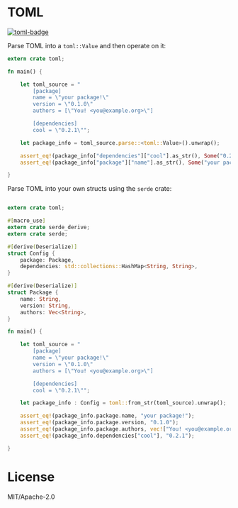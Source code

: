 
# TOML

[![toml-badge]][toml]

Parse TOML into a `toml::Value` and then operate on it:

```rust
extern crate toml;

fn main() {

    let toml_source = "
        [package]
        name = \"your package!\"
        version = \"0.1.0\"
        authors = [\"You! <you@example.org>\"]

        [dependencies]
        cool = \"0.2.1\"";

    let package_info = toml_source.parse::<toml::Value>().unwrap();

    assert_eq!(package_info["dependencies"]["cool"].as_str(), Some("0.2.1"));
    assert_eq!(package_info["package"]["name"].as_str(), Some("your package!"));

}
```

Parse TOML into your own structs using the `serde` crate:

```rust

extern crate toml;

#[macro_use]
extern crate serde_derive;
extern crate serde;

#[derive(Deserialize)]
struct Config {
    package: Package,
    dependencies: std::collections::HashMap<String, String>,
}

#[derive(Deserialize)]
struct Package {
    name: String,
    version: String,
    authors: Vec<String>,
}

fn main() {

    let toml_source = "
        [package]
        name = \"your package!\"
        version = \"0.1.0\"
        authors = [\"You! <you@example.org>\"]

        [dependencies]
        cool = \"0.2.1\"";

    let package_info : Config = toml::from_str(toml_source).unwrap();

    assert_eq!(package_info.package.name, "your package!");
    assert_eq!(package_info.package.version, "0.1.0");
    assert_eq!(package_info.package.authors, vec!["You! <you@example.org>"]);
    assert_eq!(package_info.dependencies["cool"], "0.2.1");

}
```

# License

MIT/Apache-2.0

<!-- Links -->
[toml-badge]: https://img.shields.io/crates/v/rustc-serialize.svg?label=toml
[toml]: http://alexcrichton.com/toml-rs/toml/
